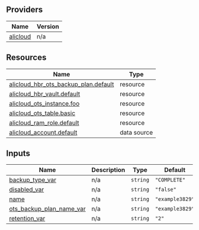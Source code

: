 <!-- BEGIN_TF_DOCS -->
## Providers

| Name | Version |
|------|---------|
| <a name="provider_alicloud"></a> [alicloud](#provider\_alicloud) | n/a |

## Resources

| Name | Type |
|------|------|
| [alicloud_hbr_ots_backup_plan.default](https://registry.terraform.io/providers/hashicorp/alicloud/latest/docs/resources/hbr_ots_backup_plan) | resource |
| [alicloud_hbr_vault.default](https://registry.terraform.io/providers/hashicorp/alicloud/latest/docs/resources/hbr_vault) | resource |
| [alicloud_ots_instance.foo](https://registry.terraform.io/providers/hashicorp/alicloud/latest/docs/resources/ots_instance) | resource |
| [alicloud_ots_table.basic](https://registry.terraform.io/providers/hashicorp/alicloud/latest/docs/resources/ots_table) | resource |
| [alicloud_ram_role.default](https://registry.terraform.io/providers/hashicorp/alicloud/latest/docs/resources/ram_role) | resource |
| [alicloud_account.default](https://registry.terraform.io/providers/hashicorp/alicloud/latest/docs/data-sources/account) | data source |

## Inputs

| Name | Description | Type | Default | Required |
|------|-------------|------|---------|:--------:|
| <a name="input_backup_type_var"></a> [backup\_type\_var](#input\_backup\_type\_var) | n/a | `string` | `"COMPLETE"` | no |
| <a name="input_disabled_var"></a> [disabled\_var](#input\_disabled\_var) | n/a | `string` | `"false"` | no |
| <a name="input_name"></a> [name](#input\_name) | n/a | `string` | `"example3829"` | no |
| <a name="input_ots_backup_plan_name_var"></a> [ots\_backup\_plan\_name\_var](#input\_ots\_backup\_plan\_name\_var) | n/a | `string` | `"example3829"` | no |
| <a name="input_retention_var"></a> [retention\_var](#input\_retention\_var) | n/a | `string` | `"2"` | no |
<!-- END_TF_DOCS -->    